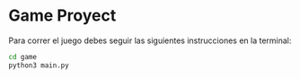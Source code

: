 # Game Proyect

Para correr el juego debes seguir las siguientes instrucciones en la terminal:

```sh
cd game
python3 main.py 
```
